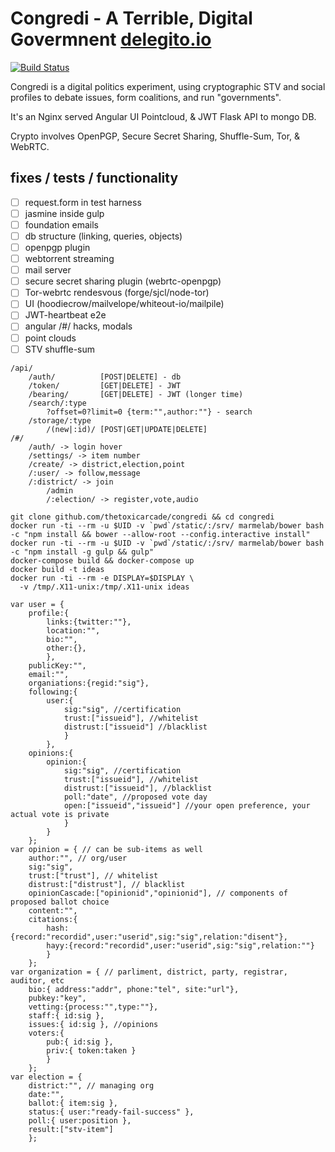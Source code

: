 # Congredi - A Terrible, Digital Govermnent [delegito.io](//delegito.io)
[![Build Status](https://travis-ci.org/Thetoxicarcade/congredi.svg?branch=master)](https://travis-ci.org/Thetoxicarcade/congredi)

Congredi is a digital politics experiment, using cryptographic STV and
social profiles to debate issues, form coalitions, and run "governments".

It's an Nginx served Angular UI Pointcloud, & JWT Flask API to mongo DB.

Crypto involves OpenPGP, Secure Secret Sharing, Shuffle-Sum, Tor, & WebRTC.

## fixes / tests / functionality
* [ ] request.form in test harness
* [ ] jasmine inside gulp
* [ ] foundation emails
* [ ] db structure (linking, queries, objects)
* [ ] openpgp plugin
* [ ] webtorrent streaming
* [ ] mail server
* [ ] secure secret sharing plugin (webrtc-openpgp)
* [ ] Tor-webrtc rendesvous (forge/sjcl/node-tor)
* [ ] UI (hoodiecrow/mailvelope/whiteout-io/mailpile)
* [ ] JWT-heartbeat e2e
* [ ] angular /#/ hacks, modals
* [ ] point clouds
* [ ] STV shuffle-sum

```
/api/
    /auth/          [POST|DELETE] - db
    /token/         [GET|DELETE] - JWT
    /bearing/       [GET|DELETE] - JWT (longer time)
    /search/:type
        ?offset=0?limit=0 {term:"",author:""} - search
    /storage/:type
        /(new|:id)/ [POST|GET|UPDATE|DELETE]
/#/
    /auth/ -> login hover
    /settings/ -> item number
    /create/ -> district,election,point
    /:user/ -> follow,message
    /:district/ -> join
        /admin
        /:election/ -> register,vote,audio
```


```
git clone github.com/thetoxicarcade/congredi && cd congredi
docker run -ti --rm -u $UID -v `pwd`/static/:/srv/ marmelab/bower bash -c "npm install && bower --allow-root --config.interactive install"
docker run -ti --rm -u $UID -v `pwd`/static/:/srv/ marmelab/bower bash -c "npm install -g gulp && gulp"
docker-compose build && docker-compose up
docker build -t ideas
docker run -ti --rm -e DISPLAY=$DISPLAY \
  -v /tmp/.X11-unix:/tmp/.X11-unix ideas
```


```
var user = {
    profile:{
        links:{twitter:""},
        location:"",
        bio:"",
        other:{},
        },
    publicKey:"",
    email:"",
    organiations:{regid:"sig"},
    following:{
        user:{
            sig:"sig", //certification
            trust:["issueid"], //whitelist
            distrust:["issueid"] //blacklist
            }
        },
    opinions:{
        opinion:{
            sig:"sig", //certification
            trust:["issueid"], //whitelist
            distrust:["issueid"], //blacklist
            poll:"date", //proposed vote day
            open:["issueid","issueid"] //your open preference, your actual vote is private
            }
        }
    };
var opinion = { // can be sub-items as well
    author:"", // org/user
    sig:"sig",
    trust:["trust"], // whitelist
    distrust:["distrust"], // blacklist
    opinionCascade:["opinionid","opinionid"], // components of proposed ballot choice
    content:"",
    citations:{
        hash:{record:"recordid",user:"userid",sig:"sig",relation:"disent"},
        hayy:{record:"recordid",user:"userid",sig:"sig",relation:""}
        }
    };
var organization = { // parliment, district, party, registrar, auditor, etc
    bio:{ address:"addr", phone:"tel", site:"url"},
    pubkey:"key",
    vetting:{process:"",type:""},
    staff:{ id:sig },
    issues:{ id:sig }, //opinions
    voters:{
        pub:{ id:sig },
        priv:{ token:taken }
        }
    };
var election = {
    district:"", // managing org
    date:"",
    ballot:{ item:sig },
    status:{ user:"ready-fail-success" },
    poll:{ user:position },
    result:["stv-item"]
    };
```